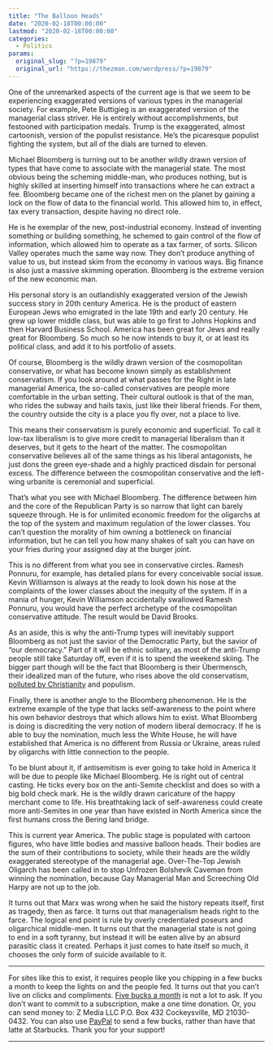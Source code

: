```yaml
---
title: "The Balloon Heads"
date: "2020-02-18T00:00:00"
lastmod: "2020-02-18T00:00:00"
categories:
  - Politics
params:
  original_slug: "?p=19879"
  original_url: "https://thezman.com/wordpress/?p=19879"
---
```


One of the unremarked aspects of the current age is that we seem to be
experiencing exaggerated versions of various types in the managerial
society. For example, Pete Buttigieg is an exaggerated version of the
managerial class striver. He is entirely without accomplishments, but
festooned with participation medals. Trump is the exaggerated, almost
cartoonish, version of the populist resistance. He’s the picaresque
populist fighting the system, but all of the dials are turned to eleven.

Michael Bloomberg is turning out to be another wildly drawn version of
types that have come to associate with the managerial state. The most
obvious being the scheming middle-man, who produces nothing, but is
highly skilled at inserting himself into transactions where he can
extract a fee. Bloomberg became one of the richest men on the planet by
gaining a lock on the flow of data to the financial world. This allowed
him to, in effect, tax every transaction, despite having no direct role.

He is he exemplar of the new, post-industrial economy. Instead of
inventing something or building something, he schemed to gain control of
the flow of information, which allowed him to operate as a tax farmer,
of sorts. Silicon Valley operates much the same way now. They don’t
produce anything of value to us, but instead skim from the economy in
various ways. Big finance is also just a massive skimming operation.
Bloomberg is the extreme version of the new economic man.

His personal story is an outlandishly exaggerated version of the Jewish
success story in 20th century America. He is the product of eastern
European Jews who emigrated in the late 19th and early 20 century. He
grew up lower middle class, but was able to go first to Johns Hopkins
and then Harvard Business School. America has been great for Jews and
really great for Bloomberg. So much so he now intends to buy it, or at
least its political class, and add it to his portfolio of assets.

Of course, Bloomberg is the wildly drawn version of the cosmopolitan
conservative, or what has become known simply as establishment
conservatism. If you look around at what passes for the Right in late
managerial America, the so-called conservatives are people more
comfortable in the urban setting. Their cultural outlook is that of the
man, who rides the subway and hails taxis, just like their liberal
friends. For them, the country outside the city is a place you fly over,
not a place to live.

This means their conservatism is purely economic and superficial. To
call it low-tax liberalism is to give more credit to managerial
liberalism than it deserves, but it gets to the heart of the matter. The
cosmopolitan conservative believes all of the same things as his liberal
antagonists, he just dons the green eye-shade and a highly practiced
disdain for personal excess. The difference between the cosmopolitan
conservative and the left-wing urbanite is ceremonial and superficial.

That’s what you see with Michael Bloomberg. The difference between him
and the core of the Republican Party is so narrow that light can barely
squeeze through. He is for unlimited economic freedom for the oligarchs
at the top of the system and maximum regulation of the lower classes.
You can’t question the morality of him owning a bottleneck on financial
information, but he can tell you how many shakes of salt you can have on
your fries during your assigned day at the burger joint.

This is no different from what you see in conservative circles. Ramesh
Ponnuru, for example, has detailed plans for every conceivable social
issue. Kevin Williamson is always at the ready to look down his nose at
the complaints of the lower classes about the inequity of the system. If
in a mania of hunger, Kevin Williamson accidentally swallowed Ramesh
Ponnuru, you would have the perfect archetype of the cosmopolitan
conservative attitude. The result would be David Brooks.

As an aside, this is why the anti-Trump types will inevitably support
Bloomberg as not just the savior of the Democratic Party, but the savior
of “our democracy.” Part of it will be ethnic solitary, as most of the
anti-Trump people still take Saturday off, even if it is to spend the
weekend skiing. The bigger part though will be the fact that Bloomberg
is their Übermensch, their idealized man of the future, who rises above
the old conservatism,
<a href="https://youtu.be/BGYrhd3qsSk" rel="noopener noreferrer"
target="_blank">polluted by Christianity</a> and populism.

Finally, there is another angle to the Bloomberg phenomenon. He is the
extreme example of the type that lacks self-awareness to the point where
his own behavior destroys that which allows him to exist. What Bloomberg
is doing is discrediting the very notion of modern liberal democracy. If
he is able to buy the nomination, much less the White House, he will
have established that America is no different from Russia or Ukraine,
areas ruled by oligarchs with little connection to the people.

To be blunt about it, if antisemitism is ever going to take hold in
America it will be due to people like Michael Bloomberg. He is right out
of central casting. He ticks every box on the anti-Semite checklist and
does so with a big bold check mark. He is the wildly drawn caricature of
the happy merchant come to life. His breathtaking lack of self-awareness
could create more anti-Semites in one year than have existed in North
America since the first humans cross the Bering land bridge.

This is current year America. The public stage is populated with cartoon
figures, who have little bodies and massive balloon heads. Their bodies
are the sum of their contributions to society, while their heads are the
wildly exaggerated stereotype of the managerial age. Over-The-Top Jewish
Oligarch has been called in to stop Unfrozen Bolshevik Caveman from
winning the nomination, because Gay Managerial Man and Screeching Old
Harpy are not up to the job.

It turns out that Marx was wrong when he said the history repeats
itself, first as tragedy, then as farce. It turns out that managerialism
heads right to the farce. The logical end point is rule by overly
credentialed poseurs and oligarchical middle-men. It turns out that the
managerial state is not going to end in a soft tyranny, but instead it
will be eaten alive by an absurd parasitic class it created. Perhaps it
just comes to hate itself so much, it chooses the only form of suicide
available to it.

------------------------------------------------------------------------

For sites like this to exist, it requires people like you chipping in a
few bucks a month to keep the lights on and the people fed. It turns out
that you can’t live on clicks and compliments.
<a href="https://www.subscribestar.com/the-z-blog"
rel="noopener noreferrer" target="_blank">Five bucks a month</a> is not
a lot to ask. If you don’t want to commit to a subscription, make a one
time donation. Or, you can send money to: Z Media LLC P.O. Box 432
Cockeysville, MD 21030-0432. You can also use <a
href="https://www.paypal.com/cgi-bin/webscr?cmd=_s-xclick&amp;hosted_button_id=UDAS2Q8JYA6CN&amp;source=url"
rel="noopener noreferrer" target="_blank">PayPal</a> to send a few
bucks, rather than have that latte at Starbucks. Thank you for your
support!

------------------------------------------------------------------------
